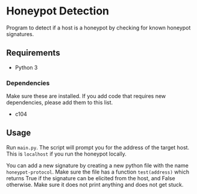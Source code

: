 # Honeypot Detection

Program to detect if a host is a honeypot by checking for known honeypot signatures.

## Requirements

- Python 3

### Dependencies

Make sure these are installed. If you add code that requires new dependencies, please add them to this list. 

- c104 



## Usage

Run `main.py`. The script will prompt you for the address of the target host. This is `localhost` if you run the honeypot locally.

You can add a new signature by creating a new python file with the name `honeypot-protocol`. Make sure the file has a function `test(address)` which returns True if the signature can be elicited from the host, and False otherwise. Make sure it does not print anything and does not get stuck.